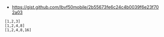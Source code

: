 
- https://gist.github.com/lbvf50mobile/2b55673fe6c24c4b0039f6e23f702a03

```
[1,2,3]
[1,2,4,8]
[1,2,4,8,16]
```
